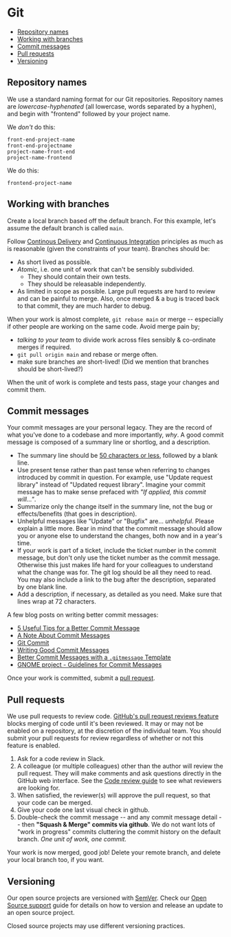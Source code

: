 # Git

- [Repository names](#repositories)
- [Working with branches](#working-with-branches)
- [Commit messages](#commit-messages)
- [Pull requests](#pull-requests)
- [Versioning](#versioning)

## Repository names

We use a standard naming format for our Git repositories. Repository names are _lowercase-hyphenated_ (all lowercase, words separated by a hyphen), and begin with "frontend" followed by your project name.

We _don't_ do this:

```
front-end-project-name
front-end-projectname
project-name-front-end
project-name-frontend
```

We do this:

```
frontend-project-name
```

## Working with branches

Create a local branch based off the default branch. For this example, let's assume the default branch is called `main`.

Follow [Continous Delivery](https://martinfowler.com/bliki/ContinuousDelivery.html) and [Continuous Integration](https://martinfowler.com/articles/continuousIntegration.html) principles as much as is reasonable (given the constraints of your team). Branches should be:

* As short lived as possible.
* _Atomic_, i.e. one unit of work that can't be sensibly subdivided.
  * They should contain their own tests.
  * They should be releasable independently.
* As limited in scope as possible. Large pull requests are hard to review and can be painful to merge. Also, once merged & a bug is traced back to that commit, they are much harder to debug.

When your work is almost complete, `git rebase main` or merge -- especially if other people are working on the same code. Avoid merge pain by;

* _talking to your team_ to divide work across files sensibly & co-ordinate merges if required.
* `git pull origin main` and rebase or merge often.
* make sure branches are short-lived! (Did we mention that branches should be short-lived?)

When the unit of work is complete and tests pass, stage your changes and commit them.

## Commit messages

Your commit messages are your personal legacy. They are the record of what you've done to a codebase and more importantly, *why*. A good commit message is composed of a summary line or shortlog, and a description.

* The summary line should be [50 characters or less](http://stopwritingramblingcommitmessages.com/), followed by a blank line.
* Use present tense rather than past tense when referring to changes introduced by commit in question. For example, use "Update request library" instead of "Updated request library". Imagine your commit message has to make sense prefaced with _"If applied, this commit will..."_.
* Summarize only the change itself in the summary line, not the bug or effects/benefits (that goes in description).
* Unhelpful messages like "Update" or "Bugfix" are... _unhelpful_. Please explain a little more. Bear in mind that the commit message should allow you or anyone else to understand the changes, both now and in a year's time.
* If your work is part of a ticket, include the ticket number in the commit message, but don't only use the ticket number as the commit message. Otherwise this just makes life hard for your colleagues to understand what the change was for. The git log should be all they need to read. You may also include a link to the bug after the description, separated by one blank line.
* Add a description, if necessary, as detailed as you need. Make sure that lines wrap at 72 characters.

A few blog posts on writing better commit messages:

* [5 Useful Tips for a Better Commit Message](https://robots.thoughtbot.com/5-useful-tips-for-a-better-commit-message)
* [A Note About Commit Messages](http://tbaggery.com/2008/04/19/a-note-about-git-commit-messages.html)
* [Git Commit](http://chris.beams.io/posts/git-commit/)
* [Writing Good Commit Messages](https://github.com/erlang/otp/wiki/Writing-good-commit-messages)
* [Better Commit Messages with a `.gitmessage` Template](https://robots.thoughtbot.com/better-commit-messages-with-a-gitmessage-template)
* [GNOME project - Guidelines for Commit Messages](https://wiki.gnome.org/Git/CommitMessages)

Once your work is committed, submit a [pull request](https://help.github.com/articles/using-pull-requests/).

## Pull requests

We use pull requests to review code. [GitHub's pull request reviews feature](https://help.github.com/articles/about-pull-request-reviews/) blocks merging of code until it's been reviewed. It may or may not be enabled on a repository, at the discretion of the individual team. You should submit your pull requests for review regardless of whether or not this feature is enabled.

1. Ask for a code review in Slack.
2. A colleague (or multiple colleagues) other than the author will review the pull request. They will make comments and ask questions directly in the GitHub web interface. See the [Code review guide](../practices/code-review.md) to see what reviewers are looking for.
3. When satisfied, the reviewer(s) will approve the pull request, so that your code can be merged.
4. Give your code one last visual check in github.
5. Double-check the commit message -- and any commit message detail -- then **"Squash & Merge" commits via github**. We do not want lots of "work in progress" commits cluttering the commit history on the default branch. _One unit of work, one commit._

Your work is now merged, good job! Delete your remote branch, and delete your local branch too, if you want.

## Versioning

Our open source projects are versioned with [SemVer](semver.md). Check our [Open Source support](../practices/open-source-support.md) guide for details on how to version and release an update to an open source project.

Closed source projects may use different versioning practices.
